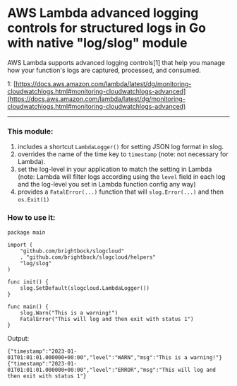 # AWS Lambda advanced logging controls for structured logs in Go with native "log/slog" module

AWS Lambda supports advanced logging controls[1] that help you manage how your function's logs are captured, processed, and consumed.

1: [https://docs.aws.amazon.com/lambda/latest/dg/monitoring-cloudwatchlogs.html#monitoring-cloudwatchlogs-advanced](https://docs.aws.amazon.com/lambda/latest/dg/monitoring-cloudwatchlogs.html#monitoring-cloudwatchlogs-advanced)

---

### This module:

1. includes a shortcut `LambdaLogger()` for setting JSON log format in slog.
1. overrides the name of the time key to `timestamp` (note: not necessary for Lambda).
2. set the log-level in your application to match the setting in Lambda (note: Lambda will filter logs according using the `level` field in each log and the log-level you set in Lambda function config any way)
3. provides a `FatalError(...)` function that will `slog.Error(...)` and then `os.Exit(1)`

### How to use it:

```
package main

import (
	"github.com/brightbock/slogcloud"
	. "github.com/brightbock/slogcloud/helpers"
	"log/slog"
)

func init() {
	slog.SetDefault(slogcloud.LambdaLogger())
}

func main() {
	slog.Warn("This is a warning!")
    FatalError("This will log and then exit with status 1")
}
```

Output:
```
{"timestamp":"2023-01-01T01:01:01.000000+00:00","level":"WARN","msg":"This is a warning!"}
{"timestamp":"2023-01-01T01:01:01.000000+00:00","level":"ERROR","msg":"This will log and then exit with status 1"}
```
